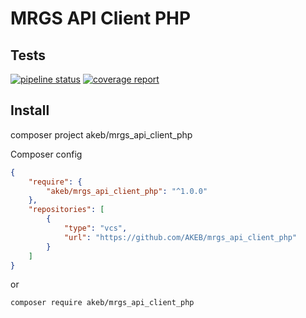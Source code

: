 # MRGS API Client PHP

## Tests

[![pipeline status](https://gitlab.pvt/gapa/mrgs/mrgs_api_client/badges/master/pipeline.svg)](https://gitlab.pvt/gapa/mrgs/mrgs_api_client/-/commits/master)
[![coverage report](https://gitlab.pvt/gapa/mrgs/mrgs_api_client/badges/master/coverage.svg)](https://gitlab.pvt/gapa/mrgs/mrgs_api_client/-/commits/master)

## Install

composer project akeb/mrgs_api_client_php

Composer config

```json
{
    "require": {
        "akeb/mrgs_api_client_php": "^1.0.0"
    },
    "repositories": [
        {
            "type": "vcs",
            "url": "https://github.com/AKEB/mrgs_api_client_php"
        }
    ]
}
```

or

```bash
composer require akeb/mrgs_api_client_php
```
